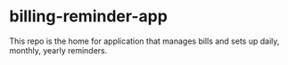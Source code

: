# billing-reminder-app
This repo is the home for application that manages bills and sets up daily, monthly, yearly reminders.
